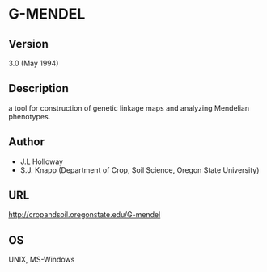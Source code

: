 # G-MENDEL

## Version
3.0 (May 1994)

## Description
a tool for construction of genetic linkage maps and analyzing Mendelian phenotypes.

## Author
* J.L Holloway
* S.J. Knapp (Department of Crop, Soil Science, Oregon State University)

## URL
http://cropandsoil.oregonstate.edu/G-mendel

## OS
UNIX, MS-Windows